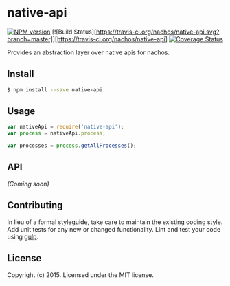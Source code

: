 # native-api 
[![NPM version][npm-image]][npm-url] [![Build Status][https://travis-ci.org/nachos/native-api.svg?branch=master]][https://travis-ci.org/nachos/native-api] [![Coverage Status][coveralls-image]][coveralls-url]

Provides an abstraction layer over native apis for nachos.


## Install

```bash
$ npm install --save native-api
```


## Usage

```javascript
var nativeApi = require('native-api');
var process = nativeApi.process;

var processes = process.getAllProcesses();
```

## API

_(Coming soon)_


## Contributing

In lieu of a formal styleguide, take care to maintain the existing coding style. Add unit tests for any new or changed functionality. Lint and test your code using [gulp](http://gulpjs.com/).


## License

Copyright (c) 2015. Licensed under the MIT license.



[npm-url]: https://npmjs.org/package/native-api
[npm-image]: https://badge.fury.io/js/native-api.svg
[travis-url]: https://travis-ci.org/user/native-api
[travis-image]: https://travis-ci.org/user/native-api.svg?branch=master
[coveralls-url]: https://coveralls.io/r/user/native-api
[coveralls-image]: https://coveralls.io/repos/user/native-api/badge.png
